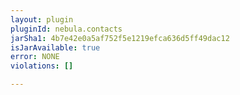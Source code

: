 ```yaml
---
layout: plugin
pluginId: nebula.contacts
jarSha1: 4b7e42e0a5af752f5e1219efca636d5ff49dac12
isJarAvailable: true
error: NONE
violations: []

---
```

